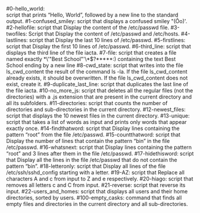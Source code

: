 #0-hello_world:  
	script that prints “Hello, World”, followed by a new line to the standard output.
#1-confused_smiley:
	script that displays a confused smiley "(Ôo)'.
#2-hellofile:
	script that Display the content of the /etc/passwd file.
#3-twofiles:
	Script that Display the content of /etc/passwd and /etc/hosts.
#4-lastlines:
	script that Display the last 10 lines of /etc/passwd.
#5-firstlines:
	script that Display the first 10 lines of /etc/passwd.
#6-third_line:
	script that displays the third line of the file iacta.
#7-file:
	script that creates a file named exactly \*\\'"Best School"\'\\*$\?\*\*\*\*\*:) containing the text Best School ending by a new line
#8-cwd_state:
	script that writes into the file ls_cwd_content the result of the command ls -la. If the file ls_cwd_content already exists, it should be overwritten. If the file ls_cwd_content does not exist, create it.
#9-duplicate_last_line:
	script that duplicates the last line of the file iacta.
#10-no_more_js:
	script that deletes all the regular files (not the directories) with a .js extension that are present in the current directory and all its subfolders.
#11-directories:
	script that counts the number of directories and sub-directories in the current directory.
#12-newest_files:
	script that displays the 10 newest files in the current directory.
#13-unique:
	script that takes a list of words as input and prints only words that appear exactly once.
#14-findthatword:
	script that Display lines containing the pattern “root” from the file /etc/passwd.
#15-countthatword:
	script that Display the number of lines that contain the pattern “bin” in the file /etc/passwd.
#16-whatsnext:
	script that Display lines containing the pattern “root” and 3 lines after them in the file /etc/passwd.
#17-hidethisword:
	script that Display all the lines in the file /etc/passwd that do not contain the pattern “bin”.
#18-letteronly:
	script that Display all lines of the file /etc/ssh/sshd_config starting with a letter.
#19-AZ:
	script that Replace all characters A and c from input to Z and e respectively.
#20-hiago:
	 script that removes all letters c and C from input.
#21-reverse:
	 script that reverse its input.
#22-users_and_homes:
	script that displays all users and their home directories, sorted by users.
#100-empty_casks:
	command that finds all empty files and directories in the current directory and all sub-directories.
